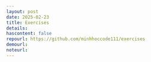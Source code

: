 ```yaml
---
layout: post
date: 2025-02-23
title: Exercises
details:
hascontent: false
repourl: https://github.com/minhhoccode111/exercises
demourl:
noteurl:
---
```



